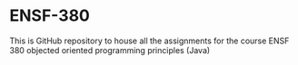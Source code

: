 # ENSF-380
This is GitHub repository to house all the assignments for the course ENSF 380 objected oriented programming principles (Java)
